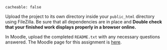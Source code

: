 
```
cacheable: false
```

Upload the project to its own directory inside your `public_html` directory using FileZilla. Be sure that all dependencies are in place and **Double check that your finished work displays properly in a browser online.** 

In Moodle, upload the completed `README.txt` with any necessary questions answered.
The Moodle page for this assignment is [here](https://moodle.pugetsound.edu/moodle/mod/assign/view.php?id=407318).
